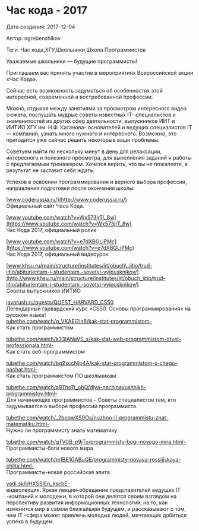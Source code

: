 # Час кода - 2017

Дата создания: 2017-12-04

Автор: ngrebenshikov

Теги: Час кода,ХГУ,Школьники,Школа Программистов

Уважаемые школьники — будущие программисты!  
  
Приглашаем вас принять участие в мероприятиях Всероссийской акции «Час Кода».   
  
Сейчас есть возможность задуматься об особенностях этой интересной, современной и востребованной профессии.    
  
Можно, отдыхая между занятиями за просмотром интересного видео сюжета, послушать мудрые советы известных IT- специалистов и знаменитостей из других сфер деятельности, выпускников ИИТ и ИИТИО ХГУ им. Н.Ф. Катанова- основателей и ведущих специалистов IT — компаний, узнать много нужного и интересного. Возможно, это пригодится уже сейчас решить некоторые ваши проблемы.   
  
Советуем найти по нескольку минут в день для релаксации, интересного и полезного просмотра, для выполнения заданий и работы с предлагаемым тренажером. Хочется верить, что вы не пожалеете, а результат не заставит себя ждать.   
  
Успехов в освоении программирования и верного выбора профессии, направления подготовки после окончания школы.   
  
[www.coderussia.ru/](http://www.coderussia.ru/)   
Официальный сайт Часа Кода.   
  
[www.youtube.com/watch?v=Wx573jrT\_8w](https://www.youtube.com/watch?v=Wx573jrT_8w)   
Час Кода 2017, официальный ролик  
  
[www.youtube.com/watch?v=e7dXBGLiPMc](https://www.youtube.com/watch?v=e7dXBGLiPMc)   
Час Кода 2017, официальный видеоурок  
  
[www.khsu.ru/main/structure/institutes/iit/obuch\_iitio/trud-iitio/abiturientam-i-studentam.-sovetyi-vyipusknikov/](http://www.khsu.ru/main/structure/institutes/iit/obuch_iitio/trud-iitio/abiturientam-i-studentam.-sovetyi-vyipusknikov/)   
Советы выпускников ИИТИО  
  
[javarush.ru/quests/QUEST\_HARVARD\_CS50](https://javarush.ru/quests/QUEST_HARVARD_CS50)  
Легендарный гарвардский курс «CS50. Основы программирования» на русском языке!  
[tubethe.com/watch/q\_VKAEj2in8/kak-stat-programmistom-](http://tubethe.com/watch/q_VKAEj2in8/kak-stat-programmistom-)   
Как стать программистом  
  
[tubethe.com/watch/k33IANaVS\_s/kak-stat-web-programmistom-otvet-professionala.html-](http://tubethe.com/watch/k33IANaVS_s/kak-stat-web-programmistom-otvet-professionala.html-)   
Как стать веб-программистом  
  
[tubethe.com/watch/bg2xccNjp4A/kak-stat-programmistom-s-chego-nachat.html-](http://tubethe.com/watch/bg2xccNjp4A/kak-stat-programmistom-s-chego-nachat.html-)  
Как стать программистом ПО школьникам  
  
[tubethe.com/watch/aBThoTt\_obQ/dlya-nachinayushhikh-programmistov.html-](http://tubethe.com/watch/aBThoTt_obQ/dlya-nachinayushhikh-programmistov.html-)  
Для начинающих программистов – Советы специалистов тем, кто задумывается о выборе профессии программиста.  
  
[tubethe.com/watch/\_2beqwXS9Os/nuzhno-li-programmistu-znat-matematiku.html-](http://tubethe.com/watch/_2beqwXS9Os/nuzhno-li-programmistu-znat-matematiku.html-)   
Нужно ли программисту знать математику  
  
[tubethe.com/watch/gTV0B\_p9jTo/programmisty-bogi-novogo-mira.html-](http://tubethe.com/watch/gTV0B_p9jTo/programmisty-bogi-novogo-mira.html-) Программисты-боги нового мира  
  
[tubethe.com/watch/m1BE1GABuQE/programmisty-novaya-rossijjskaya-ehlita.html-](http://tubethe.com/watch/m1BE1GABuQE/programmisty-novaya-rossijjskaya-ehlita.html-)   
Программисты-новая российская элита.  
  
[yadi.sk/i/HXSSlEn\_kscbE-](https://yadi.sk/i/HXSSlEn_kscbE-)  
видеолекция. Яркая лекция-обращение представителей ведущих IT -компаний к молодежи, в которой они делятся своим взглядом на перспективу развития информационных технологий, на то, как изменится мир в самом ближайшем будущем, и рассказывают о том, чем IT –сфера может привлечь молодых людей, мечтающих добиться успеха в будущем.

